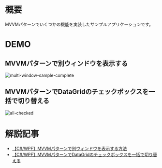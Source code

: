 # 概要

MVVMパターンでいくつかの機能を実装したサンプルアプリケーションです。

# DEMO

## MVVMパターンで別ウィンドウを表示する
![multi-window-sample-complete](https://github.com/user-attachments/assets/b476f7e9-cf9e-44fd-9862-4b2eae952f24)

## MVVMパターンでDataGridのチェックボックスを一括で切り替える
![all-checked](https://github.com/user-attachments/assets/e02f2312-9ad5-473a-aad0-138fd5a756ca)

# 解説記事

- [【C#/WPF】MVVMパターンで別ウィンドウを表示する方法](https://blog.hn-pgtech.com/2024-12-31/)
- [【C#/WPF】MVVMパターンでDataGridのチェックボックスを一括で切り替える](https://blog.hn-pgtech.com/2025-02-07/)
